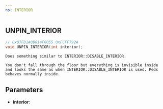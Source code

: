 ```yaml
---
ns: INTERIOR
---
```

## UNPIN_INTERIOR

```c
// 0x07FD1A0B814F6055 0xFCFF792A
void UNPIN_INTERIOR(int interior);
```

```
Does something similar to INTERIOR::DISABLE_INTERIOR.

You don't fall through the floor but everything is invisible inside and looks the same as when INTERIOR::DISABLE_INTERIOR is used. Peds behaves normally inside. 
```

## Parameters
* **interior**:
